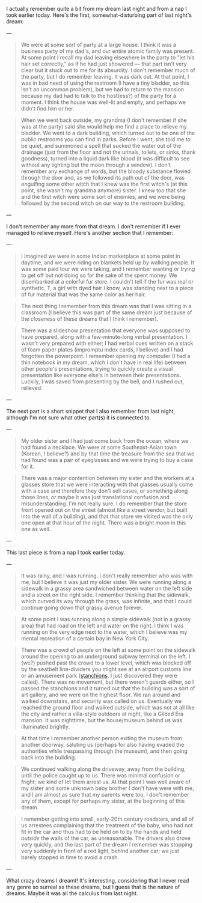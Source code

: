 I actually remember quite a bit from my dream last night and from a nap I took earlier today. Here's the first, somewhat-disturbing part of last night's dream:

&mdash;

> We were at some sort of party at a large house. I think it was a business party of my dad's, and our entire atomic family was present. At some point I recall my dad leaving elsewhere in the party to "let his hair set correctly," as if he had just showered &mdash; that part isn't very clear but it stuck out to me for its absurdity. I don't remember much of the party, but I do remember leaving. It was dark out. At that point, I was in bad need of using the restroom (I have a tiny bladder, so this isn't an uncommon problem), but we had to return to the mansion because my dad had to talk to the host(ess?) of the party for a moment. I think the house was well-lit and empty, and perhaps we didn't find him or her.

> When we went back outside, my grandma (I don't remember if she was at the party) said she would help me find a place to relieve my bladder. We went to a dark building, which turned out to be one of the public restrooms you can find in parks. Before I went, she told me to be quiet, and summoned a spell that sucked the water out of the drainage (just from the floor and not the urinals, toilets, or sinks, thank goodness), turned into a liquid dark like blood (it was difficult to see without any lighting but the moon through a window). I don't remember any exchange of words, but the bloody substance flowed through the door and, as we followed its path out of the door, was engulfing some other witch that I knew was the first witch's (at this point, she wasn't my grandma anymore) sister. I knew too that she and the first witch were some sort of enemies, and we were being followed by the second witch on our way to the restroom building.

&mdash;

I don't remember any more from that dream. I don't remember if I ever managed to relieve myself. Here's another section that I remember:

&mdash;

> I imagined we were in some Indian marketplace at some point in daytime, and we were riding on blankets held up by walking people. It was some paid tour we were taking, and I remember wanting or trying to get off but not doing so for the sake of the spent money. We disembarked at a colorful fur store. I couldn't tell if the fur was real or synthetic. T, a girl with dyed hair I know, was standing next to a piece of fur material that was the same color as her hair.

> The next thing I remember from this dream was that I was sitting in a classroom (I believe this was part of the same dream just because of the *closeness* of these dreams that I think I remember).

> There was a slideshow presentation that everyone was supposed to have prepared, along with a few-minute-long verbal presentation. I wasn't very prepared with either; I had verbal cues written on a stack of foam paper plates (impromptu index cards, I believe) and I had forgotten the powerpoint. I remember opening my computer (I had a thin notebook in my dream, which I don't have in real life) between other people's presentations, trying to quickly create a visual presentation like everyone else's in between their presentations. Luckily, I was saved from presenting by the bell, and I rushed out, relieved.

&mdash;

The next part is a short snippet that I also remember from last night, although I'm not sure what other part(s) it is connected to.

&mdash;

> My older sister and I had just come back from the ocean, where we had found a necklace. We were at some Southeast-Asian town (Korean, I believe?) and by that time the treasure from the sea that we had found was a pair of eyeglasses and we were trying to buy a case for it.

> There was a major contention between my sister and the workers at a glasses store that we were interacting with that glasses usually come with a case and therefore they don't sell cases, or something along those lines, or maybe it was just translational confusion and misunderstanding. I'm not really sure. I do remember that the store front opened out on the street (almost like a street vendor, but built into the wall of a building), and that that store we visited was the only one open at that hour of the night. There was a bright moon in this one as well.

&mdash;

This last piece is from a nap I took earlier today.

&mdash;

> It was rainy, and I was running. I don't really remember who was with me, but I believe it was just my older sister. We were running along a sidewalk in a grassy area sandwiched between water on the left side and a street on the right side. I remember thinking that the sidewalk, which curved its way through the grass, was infinite, and that I could continue going down that grassy avenue forever.

> At some point I was running along a simple sidewalk (not in a grassy area) that had road on the left and water on the right. I think I was running on the very edge next to the water, which I believe was my mental recreation of a certain bay in New York City.

> There was a crowd of people on the left at some point on the sidewalk around the opening to an underground subway terminal on the left. I (we?) pushed past the crowd to a lower level, which was blocked off by the seatbelt line-dividers you might see at an airport customs line or an amusement park ([stanchions][1], I just discovered they were called). There was no movement, but there weren't guards either, so I passed the stanchions and it turned out that the building was a sort of art gallery, and we were on the highest floor. We ran around and walked downstairs, and security was called on us. Eventually we reached the ground floor and walked outside, which was not at all like the city and rather a villa-style outdoors at night, like a Gilded Era mansion. It was nighttime, but the house/museum behind us was illuminated brightly.

> At that time I remember another person exiting the museum from another doorway, saluting us (perhaps for also having evaded the authorities while trespassing through the museum), and then going back into the building.

> We continued walking along the driveway, away from the building, until the police caught up to us. There was minimal confusion or fright; we kind of let them arrest us. At that point I was well aware of my sister and some unknown baby brother I don't have were with me, and I am almost as sure that my parents were too. I don't remember any of them, except for perhaps my sister, at the beginning of this dream.

> I remember getting into small, early-20th century roadsters, and all of us arrestees complaining that the treatment of the baby, who had not fit *in* the car and thus had to be held on to by the hands and held *outside* the walls of the car, as unreasonable. The drivers also drove very quickly, and the last part of the dream I remember was stopping very suddenly in front of a red light, behind another car; we just barely stopped in time to avoid a crash.

&mdash;

What crazy dreams I dreamt! It's interesting, considering that I never read any genre so surreal as these dreams, but I guess that is the nature of dreams. Maybe it was all the calculus from last night.

[1]: http://www.displays2go.com/C-788/Stanchions-Crowd-Control-Posts-Barriers "The retractable belt kind"
